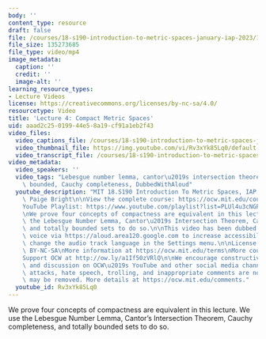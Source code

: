 ```yaml
---
body: ''
content_type: resource
draft: false
file: /courses/18-s190-introduction-to-metric-spaces-january-iap-2023/18s190-lecture-4_360p_16_9.mp4
file_size: 135273685
file_type: video/mp4
image_metadata:
  caption: ''
  credit: ''
  image-alt: ''
learning_resource_types:
- Lecture Videos
license: https://creativecommons.org/licenses/by-nc-sa/4.0/
resourcetype: Video
title: 'Lecture 4: Compact Metric Spaces'
uid: aaad2c25-0199-44e5-8a19-cf91a1eb2f43
video_files:
  video_captions_file: /courses/18-s190-introduction-to-metric-spaces-january-iap-2023/1qfRKZD8_ugPVPV-s5jOTSbC85J4kQ9of_transcript.webvtt
  video_thumbnail_file: https://img.youtube.com/vi/Rv3xYk85Lq0/default.jpg
  video_transcript_file: /courses/18-s190-introduction-to-metric-spaces-january-iap-2023/1qfRKZD8_ugPVPV-s5jOTSbC85J4kQ9of_transcript.pdf
video_metadata:
  video_speakers: ''
  video_tags: "Lebesgue number lemma, cantor\u2019s intersection theorem, totally\
    \ bounded, Cauchy completeness, DubbedWithAloud"
  youtube_description: "MIT 18.S190 Introduction To Metric Spaces, IAP 2023\nInstructor:\
    \ Paige Bright\n\nView the complete course: https://ocw.mit.edu/courses/18-s190-introduction-to-metric-spaces-january-iap-2023/\n\
    YouTube Playlist: https://www.youtube.com/playlist?list=PLUl4u3cNGP613ULTyHAqz04niYf722x7S\n\
    \nWe prove four concepts of compactness are equivalent in this lecture. We use\
    \ the Lebesgue Number Lemma, Cantor\u2019s Intersection Theorem, Cauchy completeness,\
    \ and totally bounded sets to do so.\n\nThis video has been dubbed using an artificial\
    \ voice via https://aloud.area120.google.com to increase accessibility. You can\
    \ change the audio track language in the Settings menu.\n\nLicense: Creative Commons\
    \ BY-NC-SA\nMore information at https://ocw.mit.edu/terms\nMore courses at https://ocw.mit.edu\n\
    Support OCW at http://ow.ly/a1If50zVRlQ\n\nWe encourage constructive comments\
    \ and discussion on OCW\u2019s YouTube and other social media channels. Personal\
    \ attacks, hate speech, trolling, and inappropriate comments are not allowed and\
    \ may be removed. More details at https://ocw.mit.edu/comments."
  youtube_id: Rv3xYk85Lq0
---
```

We prove four concepts of compactness are equivalent in this lecture. We use the Lebesgue Number Lemma, Cantor’s Intersection Theorem, Cauchy completeness, and totally bounded sets to do so.